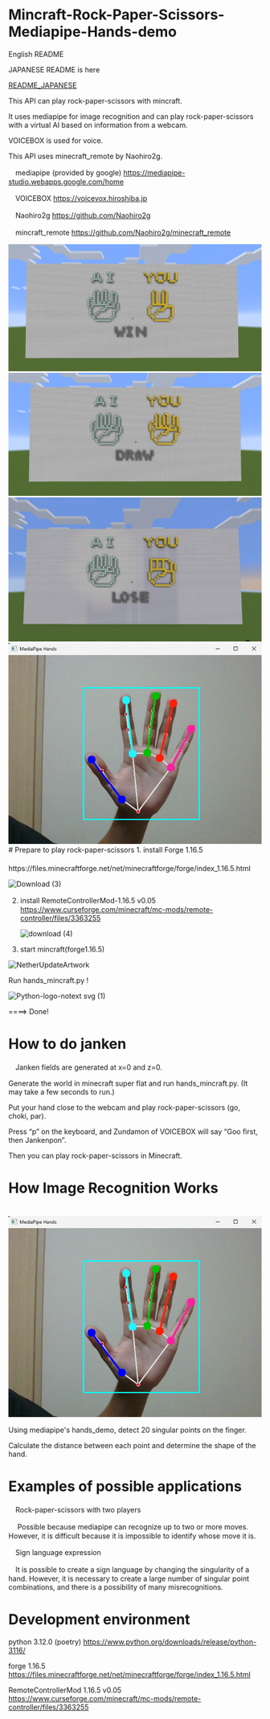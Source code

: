 # Mincraft-Rock-Paper-Scissors-Mediapipe-Hands-demo

English README

JAPANESE README is here

[README_JAPANESE](https://github.com/vichyalpha/Mincraft-Rock-Paper-Scissors-Mediapipe-Hands-demo/blob/main/README_JP.md)

This API can play rock-paper-scissors with mincraft.

It uses mediapipe for image recognition and can play rock-paper-scissors with a virtual AI based on information from a webcam.

VOICEBOX is used for voice.



This API uses minecraft_remote by Naohiro2g.

　mediapipe (provided by google) https://mediapipe-studio.webapps.google.com/home

　VOICEBOX https://voicevox.hiroshiba.jp

　Naohiro2g https://github.com/Naohiro2g
 
　mincraft_remote https://github.com/Naohiro2g/minecraft_remote 
 
<img width=“1300” alt=“image” src="https://github.com/vichyalpha/Mincraft-Rock-Paper-Scissors-Mediapipe-Hands-demo/blob/main/image/image(1).png">
<img width=“1300” alt=“image” src="https://github.com/vichyalpha/Mincraft-Rock-Paper-Scissors-Mediapipe-Hands-demo/blob/main/image/image(2).png">
<img width=“1300” alt=“image” src="https://github.com/vichyalpha/Mincraft-Rock-Paper-Scissors-Mediapipe-Hands-demo/blob/main/image/image.png">
<img width=“500” alt=“image” src="https://github.com/vichyalpha/Mincraft-Rock-Paper-Scissors-Mediapipe-Hands-demo/blob/main/image/%E3%82%B9%E3%82%AF%E3%83%AA%E3%83%BC%E3%83%B3%E3%82%B7%E3%83%A7%E3%83%83%E3%83%88%20(21).png">
# Prepare to play rock-paper-scissors
1. install Forge 1.16.5
　　　https://files.minecraftforge.net/net/minecraftforge/forge/index_1.16.5.html

   ![Download (3)](https://github.com/vichyalpha/Maze-Generation_vichy_f/assets/107329825/e2e9de27-5113-4a02-807b-1e4da3dc1f91)

2. install RemoteControllerMod-1.16.5 v0.05
　　　https://www.curseforge.com/minecraft/mc-mods/remote-controller/files/3363255

    ![download (4)](https://github.com/vichyalpha/Maze-Generation_vichy_f/assets/107329825/65c0c363-52e1-41f4-9b71-cf71aded1235)

3. start mincraft(forge1.16.5)

![NetherUpdateArtwork](https://github.com/vichyalpha/Maze-Generation_vichy_f/assets/107329825/28acd239-7094-43ac-8a8f-f79a9329ea85)

Run hands_mincraft.py !

![Python-logo-notext svg (1)](https://github.com/vichyalpha/Maze-Generation_vichy_f/assets/107329825/ae62b1b0-3ac0-458c-b5bc-93e8705a64d5)

====> Done!

# How to do janken
　Janken fields are generated at x=0 and z=0.
 
 Generate the world in minecraft super flat and run hands_mincraft.py. (It may take a few seconds to run.)
 
 Put your hand close to the webcam and play rock-paper-scissors (go, choki, par).
 
 Press “p” on the keyboard, and Zundamon of VOICEBOX will say “Goo first, then Jankenpon”.
 
 Then you can play rock-paper-scissors in Minecraft.
   
# How Image Recognition Works
　<img width=“500” alt=“image” src="https://github.com/vichyalpha/Mincraft-Rock-Paper-Scissors-Mediapipe-Hands-demo/blob/main/image/%E3%82%B9%E3%82%AF%E3%83%AA%E3%83%BC%E3%83%B3%E3%82%B7%E3%83%A7%E3%83%83%E3%83%88%20(21).png">
 
Using mediapipe's hands_demo, detect 20 singular points on the finger.

Calculate the distance between each point and determine the shape of the hand.

# Examples of possible applications
　Rock-paper-scissors with two players
 
 　  Possible because mediapipe can recognize up to two or more moves. However, it is difficult because it is impossible to identify whose move it is.
   
　Sign language expression
 
 　It is possible to create a sign language by changing the singularity of a hand. However, it is necessary to create a large number of singular point combinations, and there is a possibility of many misrecognitions.
  


# Development environment

python 3.12.0 (poetry)
 https://www.python.org/downloads/release/python-3116/
 
forge 1.16.5
 https://files.minecraftforge.net/net/minecraftforge/forge/index_1.16.5.html

RemoteControllerMod 1.16.5 v0.05
 https://www.curseforge.com/minecraft/mc-mods/remote-controller/files/3363255
